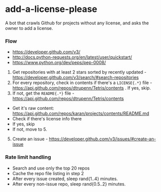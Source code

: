 # add-a-license-please
A bot that crawls Github for projects without any license, and asks the owner to add a license.

### Flow

- https://developer.github.com/v3/
- http://docs.python-requests.org/en/latest/user/quickstart/
- https://www.python.org/dev/peps/pep-0008/

1. Get repositories with at least 2 stars sorted by recently updated - https://developer.github.com/v3/search/#search-repositories
2. For every repository, check in contents if there's a `LICENSE{.*}` file - https://api.github.com/repos/dtrupenn/Tetris/contents . If yes, skip.
4. If not, get the `README{.*}` file - https://api.github.com/repos/dtrupenn/Tetris/contents
  - Get it's raw content: https://api.github.com/repos/karan/projects/contents/README.md
  - Check if there's license info there
  - If yes, skip
  - If not, move to 5.
5. Create an issue - https://developer.github.com/v3/issues/#create-an-issue

### Rate limit handling

- Search and use only the top 20 repos
- Cache the repo file listing in step 2
- After every issue created, sleep rand{1..4} minutes.
- After every non-issue repo, sleep rand{0.5..2} minutes.
